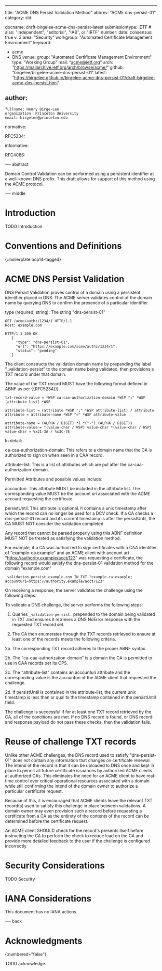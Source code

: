 ---
title: "ACME DNS Persist Validation Method"
abbrev: "ACME dns-persist-01"
category: std

docname: draft-birgelee-acme-dns-persist-latest
submissiontype: IETF  # also: "independent", "editorial", "IAB", or "IRTF"
number:
date:
consensus: true
v: 3
area: "Security"
workgroup: "Automated Certificate Management Environment"
keyword:
 - acme
 - DNS
venue:
  group: "Automated Certificate Management Environment"
  type: "Working Group"
  mail: "acme@ietf.org"
  arch: "https://mailarchive.ietf.org/arch/browse/acme/"
  github: "birgelee/birgelee-acme-dns-persist-01"
  latest: "https://birgelee.github.io/birgelee-acme-dns-persist-01/draft-birgelee-acme-dns-persist.html"

author:
 -
    fullname: Henry Birge-Lee
    organization: Princeton University
    email: birgelee@princeton.edu

normative:

  RFC5234:

informative:

  RFC4086:

--- abstract

Domain Control Validation can be performed using a persistent identifier at a well-known DNS prefix. This draft allows for support of this method using the ACME protocol.


--- middle

# Introduction

TODO Introduction


# Conventions and Definitions

{::boilerplate bcp14-tagged}

# ACME DNS Persist Validation

DNS Persist Validation proves control of a domain using a persistent identifier placed in DNS.
The ACME server validates control of the domain name by querying DNS to confirm the presence of a particular identifier.

type (required, string):  The string "dns-persist-01"

```
GET /acme/authz/1234/1 HTTP/1.1
Host: example.com
```

```
HTTP/1.1 200 OK
   {
     "type": "dns-persist-01",
     "url": "https://example.com/acme/authz/1234/1",
     "status": "pending"
   }
```

The client constructs the validation domain name by prepending the label "_validation-persist" to the domain name being validated, then provisions a TXT record under that domain.

The value of the TXT record MUST have the following format defined in ABNF as per {{RFC5234}}).

~~~
txt-record-value = *WSP ca-caa-authorization-domain *WSP ";" *WSP [attribute-list] *WSP

attribute-list = (attribute *WSP ";" *WSP attribute-list) / attribute
attribute = attribute-name *WSP "=" *WSP attribute-value

attribute-name = (ALPHA / DIGIT) *( *("-") (ALPHA / DIGIT))
attribute-value = *(value-char / WSP) value-char *(value-char / WSP)
value-char = %x21-3A / %x3C-7E
~~~


In detail:

ca-caa-authorization-domain: This refers to a domain name that the CA is authorized to sign on when seen in a CAA record.

attribute-list: This is a list of attributes which are put after the ca-caa-authorization-domain.

Permitted Attributes and possible values include:


accounturi: This attribute MUST be included in the attribute list. The corresponding value MUST be the account uri associated with the ACME account requesting the certificate.

persistUntil: This attribute is optional. It contains a unix timestamp after which the record can no longer be used for a DCV check. If a CA checks a dns-persist-01 record and its current timestamp is after the persistUntil, the CA MUST NOT consider the validation completed.


Any record that cannot be parsed properly using this ABNF definition, MUST NOT be treated as satisfying the validation method.

For example, if a CA was authorized to sign certificates with a CAA identifier of "example-ca.example" and an ACME client with account uri "https://authority.example/acct/123" was requesting a certificate, the following record would satisfy the dns-persist-01 validation method for the domain "example.com"

```_validation-persist.example.com IN TXT "example-ca.example; accounturi=https://authority.example/acct/123"```


On receiving a response, the server validates the challenge using the following steps.

   To validate a DNS challenge, the server performs the following steps:

   1.  Queries `_validation-persist.` prepended to the domain being validated in TXT and ensures it retrieves a DNS NoError response with the requested TXT record set.

   2. The CA then enumerates through the TXT records retrieved to ensure at least one of the records meets the following criteria.

   2a. The corresponding TXT record adheres to the proper ABNF syntax.

   2b. The "ca-caa-authorization-domain" is a domain the CA is permitted to use in CAA records per its CPS.

   2c.  The "attribute-list" contains an accounturi attribute and the corresponding value is the accounturi of the ACME client that requested the challenge.

   2d.  If persistUntil is contained in the attribute-list, the current unix timestamp is less than or qual to the timestamp contained in the persistUntil field.

The challenge is successful if for at least one TXT record retrieved by the CA, all of the conditions are met. If no DNS record is found, or DNS record and response payload do not pass these checks, then the validation fails.


# Reuse of challenge TXT records

Unlike other ACME challenges, the DNS record used to satisfy "dns-persist-01" does not contain any information that changes on certificate renewal. The intend of the record is that it can be uploaded to DNS once and kept in place to permit all future certificate issuances by authorized ACME clients at authorized CAs. This eliminates the need for an ACME client to have real-time control over critical operational resources associated with a domain while still confirming the intend of the domain owner to authorize a particular certificate request.

Because of this, it is encouraged that ACME clients leave the relevant TXT record(s) used to satisfy this challenge in place between validations. A domain owner may even provision such a record before requesting a certificate from a CA as the entirety of the contents of the record can be determined before the certificate request.

An ACME client SHOULD check for the record's presents itself before instructing the CA to perform the check to reduce load on the CA and provide more detailed feedback to the user if the challenge is configured incorrectly.

# Security Considerations

TODO Security


# IANA Considerations

This document has no IANA actions.


--- back

# Acknowledgments
{:numbered="false"}

TODO acknowledge.
